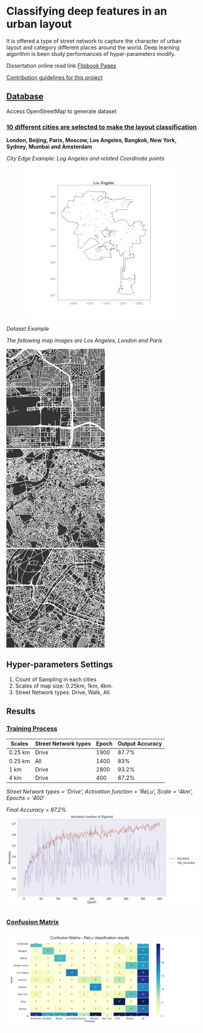 # Classifying deep features in an urban layout

It is offered a type of street network to capture the character of urban layout and category different places around the world. Deep learning algorithm is been study performances of hyper-parameters modify.

Dissertation online read link [Flipbook Pages](https://online.flippingbook.com/view/971157097/)

[Contribution guidelines for this project](https://github.com/kiqi7/Classifying-deep-features-in-an-urban-layout/blob/master/Classifying%20deep%20features%20in%20an%20urban%20layout.pdf)


## [Database](https://github.com/kiqi7/Classifying-deep-features-in-an-urban-layout/tree/master/Drive_4km)
Access OpenStreetMap to generate dataset

### [10 different cities are selected to make the layout classification](https://github.com/kiqi7/Classifying-deep-features-in-an-urban-layout/tree/master/City%20Boundary)
**London, Beijing, Paris, Moscow, Los Angeles, Bangkok, New York, Sydney, Mumbai and Amsterdam**

*City Edge Example: Log Angeles and related Coordinate points*
<p align="center">
<img src="https://github.com/kiqi7/Classifying-deep-features-in-an-urban-layout/blob/master/City%20Boundary/Los%20Angeles.png" style=centerme height="400"></p>

*Dataset Example*


*The following map images are Los Angeles, London and Paris*

<img src='https://github.com/kiqi7/Classifying-deep-features-in-an-urban-layout/blob/master/Drive_4km/Los%20Angeles%2C33.95%20-118.38%2C4.png' height="260">  <img src= 'https://github.com/kiqi7/Classifying-deep-features-in-an-urban-layout/blob/master/Drive_4km/Greater%20London%2C51.47%20-0.11%2C4.png' height="260">  <img src= 'https://github.com/kiqi7/Classifying-deep-features-in-an-urban-layout/blob/master/Drive_4km/Paris%2C48.84%202.28%2C4.png' height="260">

## Hyper-parameters Settings
1. Count of Sampling in each cities
2. Scales of map size: 0.25km, 1km, 4km.
3. Street Network types: Drive, Walk, All.


## Results
### [Training Process](https://github.com/kiqi7/Classifying-deep-features-in-an-urban-layout/tree/master/Results)

| Scales     | Street Network types | Epoch | Output Accuracy |
| ---      | ---       | ---       | ---       |
| 0.25 km | Drive  | 1900 | 87.7% |
| 0.25 km | All  | 1400 | 83% |
| 1 km | Drive  | 2800 | 93.2% |
| 4 km | Drive  | 400 | 87.2% |

*Street Network types = 'Drive', Activation function = 'ReLu', Scale = '4km', Epochs = '400'*

*Final Accuracy = 87.2%*
<img src='https://github.com/kiqi7/Classifying-deep-features-in-an-urban-layout/blob/master/Results/Sigmoid_acc.png'>


### [Confusion Matrix](https://github.com/kiqi7/Classifying-deep-features-in-an-urban-layout/tree/master/Confusion%20Matrix)
![Sigmoid Classification results](https://github.com/kiqi7/Classifying-deep-features-in-an-urban-layout/blob/master/Confusion%20Matrix/matrix_ReLu.png)

